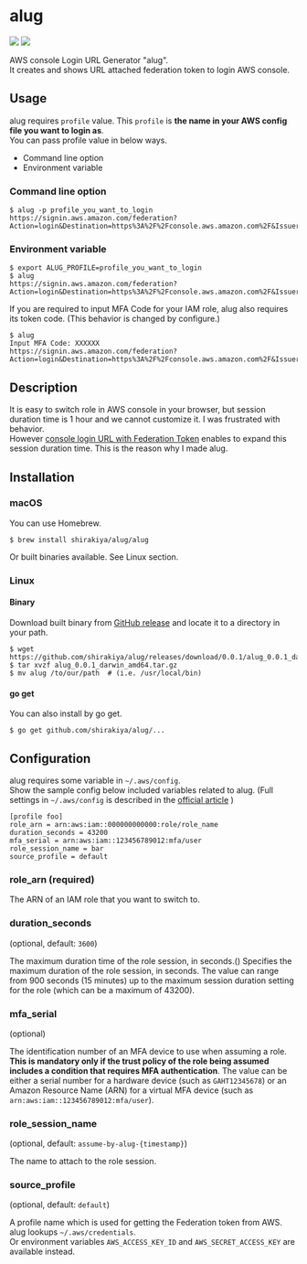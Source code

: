 # alug
![](https://github.com/shirakiya/alug/workflows/Go/badge.svg?branch=master) ![](https://github.com/shirakiya/alug/workflows/Release/badge.svg)  

AWS console Login URL Generator "alug".  
It creates and shows URL attached federation token to login AWS console.


## Usage
alug requires `profile` value. This `profile` is **the name in your AWS config file you want to login as**.  
You can pass profile value in below ways.

- Command line option
- Environment variable

### Command line option
```
$ alug -p profile_you_want_to_login
https://signin.aws.amazon.com/federation?Action=login&Destination=https%3A%2F%2Fconsole.aws.amazon.com%2F&Issuer=IssuedByAlug&SigninToken=XXXXXXXXXX...
```

### Environment variable
```
$ export ALUG_PROFILE=profile_you_want_to_login
$ alug
https://signin.aws.amazon.com/federation?Action=login&Destination=https%3A%2F%2Fconsole.aws.amazon.com%2F&Issuer=IssuedByAlug&SigninToken=XXXXXXXXXX...
```


If you are required to input MFA Code for your IAM role, alug also requires its token code.
(This behavior is changed by configure.)

```
$ alug
Input MFA Code: XXXXXX
https://signin.aws.amazon.com/federation?Action=login&Destination=https%3A%2F%2Fconsole.aws.amazon.com%2F&Issuer=IssuedByAlug&SigninToken=XXXXXXXXXX...
```


## Description
It is easy to switch role in AWS console in your browser, but session duration time is 1 hour
and we cannot customize it. I was frustrated with behavior.  
However [console login URL with Federation Token](https://docs.aws.amazon.com/IAM/latest/UserGuide/id_roles_providers_enable-console-custom-url.html)
enables to expand this session duration time. This is the reason why I made alug.


## Installation
### macOS
You can use Homebrew.

```
$ brew install shirakiya/alug/alug
```

Or built binaries available. See Linux section.

### Linux
#### Binary
Download built binary from [GitHub release](https://github.com/shirakiya/alug/releases) and locate it to a directory in your path.

```
$ wget https://github.com/shirakiya/alug/releases/download/0.0.1/alug_0.0.1_darwin_amd64.tar.gz
$ tar xvzf alug_0.0.1_darwin_amd64.tar.gz
$ mv alug /to/our/path  # (i.e. /usr/local/bin)
```

#### go get
You can also install by go get.

```
$ go get github.com/shirakiya/alug/...
```


## Configuration
alug requires some variable in `~/.aws/config`.  
Show the sample config below included variables related to alug.
(Full settings in `~/.aws/config` is described in the [official article](https://docs.aws.amazon.com/cli/latest/userguide/cli-configure-files.html) )

```
[profile foo]
role_arn = arn:aws:iam::000000000000:role/role_name
duration_seconds = 43200
mfa_serial = arn:aws:iam::123456789012:mfa/user
role_session_name = bar
source_profile = default
```

### role_arn (required)
The ARN of an IAM role that you want to switch to.

### duration_seconds
(optional, default: `3600`)  

The maximum duration time of the role session, in seconds.()
Specifies the maximum duration of the role session, in seconds. The value can range
from 900 seconds (15 minutes) up to the maximum session duration setting for the role
(which can be a maximum of 43200).

### mfa_serial
(optional)  

The identification number of an MFA device to use when assuming a role. **This is mandatory
only if the trust policy of the role being assumed includes a condition that requires MFA
authentication**. The value can be either a serial number for a hardware device (such as `GAHT12345678`)
or an Amazon Resource Name (ARN) for a virtual MFA device (such as `arn:aws:iam::123456789012:mfa/user`).

### role_session_name
(optional, default: `assume-by-alug-{timestamp}`)  

The name to attach to the role session.

### source_profile
(optional, default: `default`)  

A profile name which is used for getting the Federation token from AWS. alug lookups
`~/.aws/credentials`.  
Or environment variables `AWS_ACCESS_KEY_ID` and `AWS_SECRET_ACCESS_KEY` are available instead.
